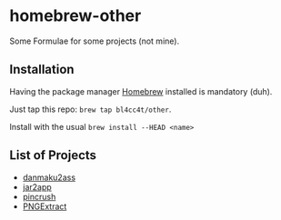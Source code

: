 homebrew-other
==============

Some Formulae for some projects (not mine).

Installation
------------

Having the package manager [Homebrew](https://brew.sh/) installed is mandatory (duh).

Just tap this repo: `brew tap bl4cc4t/other`.

Install with the usual `brew install --HEAD <name>`

List of Projects
---------------

- [danmaku2ass](https://github.com/m13253/danmaku2ass)
- [jar2app](https://github.com/Jorl17/jar2app)
- [pincrush](https://github.com/DHowett/pincrush)
- [PNGExtract](https://github.com/jomo/PNGExtract)
